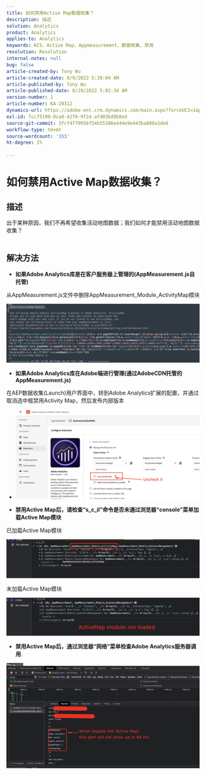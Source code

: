 ```yaml
---
title: 如何禁用Active Map数据收集？
description: 描述
solution: Analytics
product: Analytics
applies-to: Analytics
keywords: KCS、Active Map、Appmeasurement、数据收集、禁用
resolution: Resolution
internal-notes: null
bug: false
article-created-by: Tony Wu
article-created-date: 8/9/2022 5:38:04 AM
article-published-by: Tony Wu
article-published-date: 8/29/2022 5:02:34 AM
version-number: 1
article-number: KA-20312
dynamics-url: https://adobe-ent.crm.dynamics.com/main.aspx?forceUCI=1&pagetype=entityrecord&etn=knowledgearticle&id=6c2a8469-a517-ed11-b83e-002248086a73
exl-id: 7cc75190-0ca8-42f0-9f24-afd03bd9b8ed
source-git-commit: 3fcf4f79956f54b55386e444e9e443ba886a1de6
workflow-type: tm+mt
source-wordcount: '153'
ht-degree: 1%

---
```


# 如何禁用Active Map数据收集？

## 描述

出于某种原因，我们不再希望收集活动地图数据；我们如何才能禁用活动地图数据收集？
<br> 

## 解决方法


- <b>如果Adobe Analytics库是在客户服务器上管理的(AppMeasurement.js自托管)</b>


从AppMeasurement.js文件中删除AppMeasurement_Module_ActivityMap模块

![](assets/afbc7944-b517-ed11-b83e-002248086a73.png)



- <b>如果Adobe Analytics库在Adobe端进行管理(通过AdobeCDN托管的AppMeasurement.js)</b>


在AEP数据收集(Launch)用户界面中，转到Adobe Analytics扩展的配置，并通过取消选中框禁用Activity Map，然后发布内部版本

- ![](assets/7ccff702-a717-ed11-b83e-002248086a73.png)




























- <b>禁用Active Map后，请检查“s_c_il”命令是否未通过浏览器“console”菜单加载Active Map模块</b>


已加载Active Map模块

![](assets/fae3dc70-b317-ed11-b83e-002248086a73.png)

未加载Active Map模块

![](assets/27e433af-b317-ed11-b83e-002248086a73.png)

- <b>禁用Active Map后，通过浏览器“网络”菜单检查Adobe Analytics服务器调用</b>.


![](assets/7f84b7dc-3f27-ed11-9db1-00224808679b.png)
